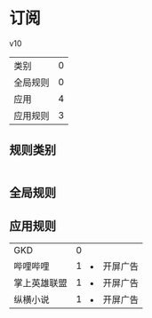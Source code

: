 # 订阅

v10

|||
| - |:-:|
|类别|0|
|全局规则|0|
|应用|4|
|应用规则|3|

## 规则类别

|||
| - |:-:|


## 全局规则



## 应用规则

||||
| - |:-:|-|
|GKD|0||
|哔哩哔哩|1|<li>开屏广告|
|掌上英雄联盟|1|<li>开屏广告|
|纵横小说|1|<li>开屏广告|
